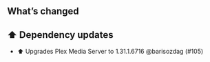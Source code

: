 ## What’s changed

## ⬆️ Dependency updates

- ⬆️ Upgrades Plex Media Server to 1.31.1.6716 @barisozdag (#105)
